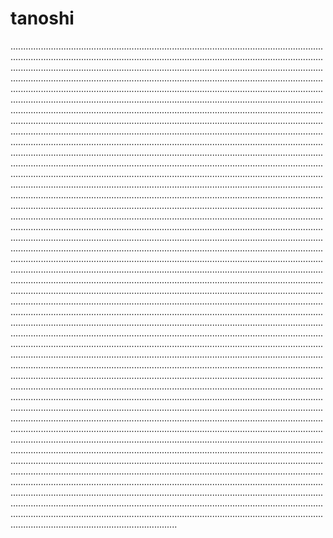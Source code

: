 # tanoshi
..............................................................................................................................................................................................................................................................................................................................................................................................................................................................................................................................................................................................................................................................................................................................................................................................................................................................................................................................................................................................................................................................................................................................................................................................................................................................................................................................................................................................................................................................................................................................................................................................................................................................................................................................................................................................................................................................................................................................................................................................................................................................................................................................................................................................................................................................................................................................................................................................................................................................................................................................................................................................................................................................................................................................................................................................................................................................................................................................................................................................................................................................................................................................................................................................................................................................................................................................................................................................................................................................................................................................................................................................................................................................................................................................................................................................................................................................................................................................................................................................................................................................................................................................................................................................................................................................................................................................................................................................................................................................................................................................................................................................................................................................................................................................................................................................................................................................................................................................................................................................................................................................................................................................................................................................................................................................................................................................................................................................................................................................................................................................................................................................................................................................................................................................................................................................................................................................................